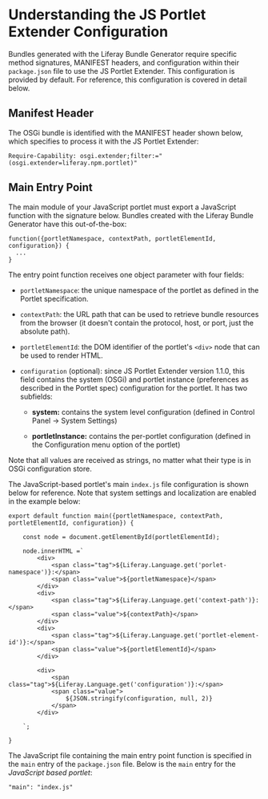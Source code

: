 # Understanding the JS Portlet Extender Configuration [](id=understanding-the-js-portlet-extender-configuration)

Bundles generated with the Liferay Bundle Generator require specific method 
signatures, MANIFEST headers, and configuration within their `package.json` 
file to use the JS Portlet Extender. This configuration is provided by default. 
For reference, this configuration is covered in detail below.

## Manifest Header [](id=manifest-header)

The OSGi bundle is identified with the MANIFEST header shown below, which 
specifies to process it with the JS Portlet Extender:

    Require-Capability: osgi.extender;filter:="(osgi.extender=liferay.npm.portlet)"

## Main Entry Point [](id=main-entry-point)

The main module of your JavaScript portlet must export a JavaScript function 
with the signature below. Bundles created with the Liferay Bundle Generator have 
this out-of-the-box:

    function({portletNamespace, contextPath, portletElementId, configuration}) {
      ...
    }


The entry point function receives one object parameter with four fields:

- `portletNamespace`: the unique namespace of the portlet as defined in 
the Portlet specification. 
- `contextPath`: the URL path that can be used to retrieve bundle 
resources from the browser (it doesn't contain the protocol, host, or port, 
just the absolute path). 
- `portletElementId`: the DOM identifier of the portlet's `<div>` node 
that can be used to render HTML. 
- `configuration` (optional): since JS Portlet Extender version 1.1.0, this 
field contains the system (OSGi) and portlet instance (preferences as described 
in the Portlet spec) configuration for the portlet. It has two subfields: 

  - **system:** contains the system level configuration (defined in Control 
    Panel &rarr; System Settings)
    
  - **portletInstance:** contains the per-portlet configuration (defined in the 
    Configuration menu option of the portlet)

Note that all values are received as strings, no matter what their type is in 
OSGi configuration store. 

The JavaScript-based portlet's main `index.js` file configuration is shown 
below for reference. Note that system settings and localization are enabled in 
the example below:

    export default function main({portletNamespace, contextPath, portletElementId, configuration}) {
        
        const node = document.getElementById(portletElementId);

        node.innerHTML =`
            <div>
                <span class="tag">${Liferay.Language.get('porlet-namespace')}:</span>
                <span class="value">${portletNamespace}</span>
            </div>
            <div>
                <span class="tag">${Liferay.Language.get('context-path')}:</span>
                <span class="value">${contextPath}</span>
            </div>
            <div>
                <span class="tag">${Liferay.Language.get('portlet-element-id')}:</span>
                <span class="value">${portletElementId}</span>
            </div>
            
            <div>
                <span class="tag">${Liferay.Language.get('configuration')}:</span>
                <span class="value">
                    ${JSON.stringify(configuration, null, 2)}
                </span>
            </div>
            
        `;
        
    }

The JavaScript file containing the main entry point function is specified in the 
`main` entry of the `package.json` file. Below is the `main` entry for the 
*JavaScript based portlet*:

    "main": "index.js"
